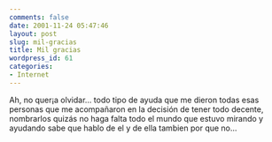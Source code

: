 ```yaml
---
comments: false
date: 2001-11-24 05:47:46
layout: post
slug: mil-gracias
title: Mil gracias
wordpress_id: 61
categories:
- Internet
---
```


Ah, no quer¡a olvidar… todo tipo de ayuda que me dieron todas esas personas que me acompañaron en la decisión de tener todo decente, nombrarlos quizás no haga falta todo el mundo que estuvo mirando y ayudando sabe que hablo de el y de ella tambien por que no…




 
